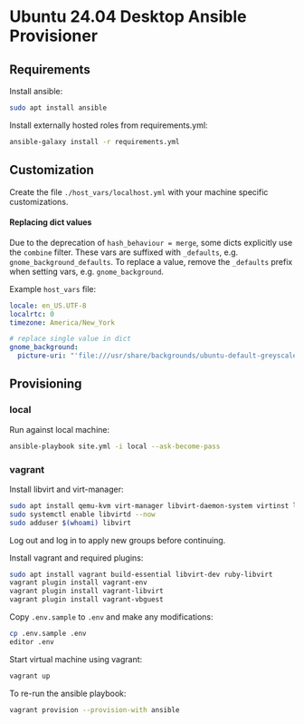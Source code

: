 # Ubuntu 24.04 Desktop Ansible Provisioner

## Requirements

Install ansible:

```sh
sudo apt install ansible
```

Install externally hosted roles from requirements.yml:

```sh
ansible-galaxy install -r requirements.yml
```

## Customization

Create the file `./host_vars/localhost.yml` with your machine specific customizations.

#### Replacing dict values

Due to the deprecation of `hash_behaviour = merge`, some dicts explicitly use the `combine` filter.
These vars are suffixed with `_defaults`, e.g. `gnome_background_defaults`. To replace a value,
remove the `_defaults` prefix when setting vars, e.g. `gnome_background`.

Example `host_vars` file:

```yaml
locale: en_US.UTF-8
localrtc: 0
timezone: America/New_York

# replace single value in dict
gnome_background:
  picture-uri: "'file:///usr/share/backgrounds/ubuntu-default-greyscale-wallpaper.png'"
```

## Provisioning

### local

Run against local machine:

```sh
ansible-playbook site.yml -i local --ask-become-pass 
```

### vagrant

Install libvirt and virt-manager:

```sh
sudo apt install qemu-kvm virt-manager libvirt-daemon-system virtinst libvirt-clients dnsmasq-base libguestfs-tools nfs-kernel-server
sudo systemctl enable libvirtd --now
sudo adduser $(whoami) libvirt
```

Log out and log in to apply new groups before continuing.

Install vagrant and required plugins:

```sh
sudo apt install vagrant build-essential libvirt-dev ruby-libvirt
vagrant plugin install vagrant-env
vagrant plugin install vagrant-libvirt
vagrant plugin install vagrant-vbguest
```

Copy `.env.sample` to `.env` and make any modifications:

```sh
cp .env.sample .env
editor .env
```

Start virtual machine using vagrant:

```sh
vagrant up
```

To re-run the ansible playbook:

```sh
vagrant provision --provision-with ansible
```
